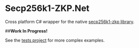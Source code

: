 ﻿# Secp256k1-ZKP.Net

Cross platform C# wrapper for the native [secp256k1-zkp library](https://github.com/tangramproject/secp256k1-zkp/blob/master/Secp256k1.ZKP.nuspec).

##**Work In Progress!**



See the [tests project](https://github.com/tangramproject/Secp256k1-ZKP.Net/blob/master/Secp256k1_ZKP.Net.Test/Tests.cs) for more complex examples.